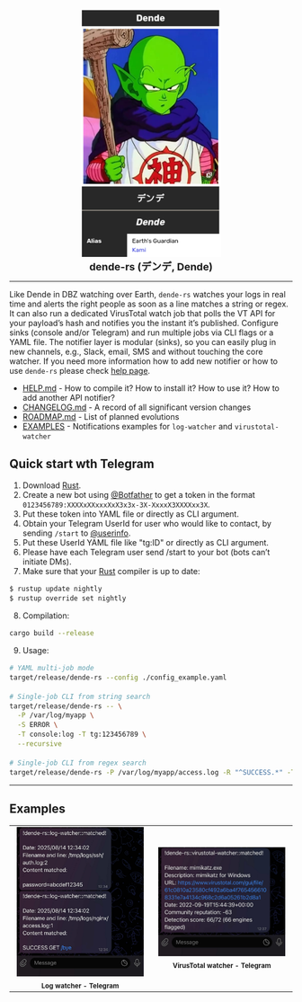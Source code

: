 <p align="center">
    <picture>
        <img src="img/dende.png" alt="dende logo" width='250' />
    </picture>
    <br>
    <strong style="font-size: large;">dende-rs (デンデ, Dende)</strong>
</p>

<hr />

Like Dende in DBZ watching over Earth, `dende-rs` watches your logs in real time and alerts the right people as soon as a line matches a string or regex. It can also run a dedicated VirusTotal watch job that polls the VT API for your payload’s hash and notifies you the instant it’s published. Configure sinks (console and/or Telegram) and run multiple jobs via CLI flags or a YAML file. The notifier layer is modular (sinks), so you can easily plug in new channels, e.g., Slack, email, SMS and without touching the core watcher. If you need more information how to add new notifier or how to use `dende-rs` please check [help page](HELP.md).

- [HELP.md](HELP.md) - How to compile it? How to install it? How to use it? How to add another API notifier?
- [CHANGELOG.md](CHANGELOG.md) - A record of all significant version changes
- [ROADMAP.md](ROADMAP.md) - List of planned evolutions
- [EXAMPLES](#examples) - Notifications examples for `log-watcher` and `virustotal-watcher`

## Quick start wth Telegram

1. Download [Rust](https://www.rust-lang.org/tools/install).
2. Create a new bot using [@Botfather](https://core.telegram.org/bots/tutorial#obtain-your-bot-token) to get a token in the format `0123456789:XXXXxXXxxxXxX3x3x-3X-XxxxX3XXXXxx3X`.
3. Put these token into YAML file or directly as CLI argument.
4. Obtain your Telegram UserId for user who would like to contact, by sending `/start` to [@userinfo](https://telegram.me/userinfobot).
5. Put these UserId YAML file like "tg:ID" or directly as CLI argument.
6. Please have each Telegram user send /start to your bot (bots can’t initiate DMs).
7. Make sure that your [Rust](https://www.rust-lang.org/tools/install) compiler is up to date:

```bash
$ rustup update nightly
$ rustup override set nightly
```

8. Compilation:

```bash
cargo build --release
```

9. Usage:

```bash
# YAML multi-job mode
target/release/dende-rs --config ./config_example.yaml

# Single-job CLI from string search
target/release/dende-rs -- \
  -P /var/log/myapp \
  -S ERROR \
  -T console:log -T tg:123456789 \
  --recursive

# Single-job CLI from regex search
target/release/dende-rs -P /var/log/myapp/access.log -R "^SUCCESS.*" -T tg:123456789
```

<hr />

## Examples 

<table>
  <tr>
    <td align="center" width="50%">
      <img src="img/telegram-example-log-watcher.png" alt="Log watcher - Telegram" width="95%"><br/>
      <sub><b>Log watcher - Telegram</b></sub>
    </td>
    <td align="center" width="50%">
      <img src="img/telegram-example-virustotal-watcher.png" alt="VirusTotal watcher - Telegram" width="95%"><br/>
      <sub><b>VirusTotal watcher - Telegram</b></sub>
    </td>
  </tr>
</table>